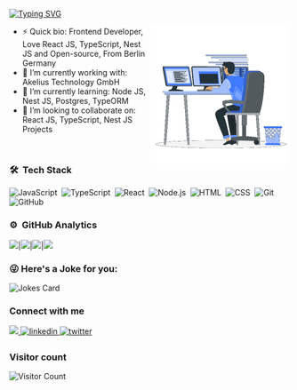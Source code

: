 <a href="https://git.io/typing-svg"><img src="https://readme-typing-svg.herokuapp.com?font=Fira+Code&pause=1000&color=A6F72EDA&width=435&lines=Peace+be+upon+you...+%F0%9F%91%8B%F0%9F%8F%BC" alt="Typing SVG" /></a>

<picture> <img align="right" src="https://github.com/0xAbdulKhalid/0xAbdulKhalid/raw/main/assets/mdImages/Right_Side.gif" width = 250px></picture>

- ⚡ Quick bio:                      Frontend Developer, Love React JS, TypeScript, Nest JS and Open-source, From Berlin Germany
- 🔭 I’m currently working with:    Akelius Technology GmbH
- 🌱 I’m currently learning:        Node JS, Nest JS, Postgres, TypeORM
- 👯 I’m looking to collaborate on: React JS, TypeScript, Nest JS Projects
    
<br>

### 🛠 &nbsp;Tech Stack

![JavaScript](https://img.shields.io/badge/-JavaScript-05122A?style=flat&logo=javascript)&nbsp;
![TypeScript](https://img.shields.io/badge/-TypeScript-05122A?style=flat&logo=typescript)&nbsp;
![React](https://img.shields.io/badge/-React-05122A?style=flat&logo=react)&nbsp;
![Node.js](https://img.shields.io/badge/-Node.js-05122A?style=flat&logo=node.js)&nbsp;
![HTML](https://img.shields.io/badge/-HTML-05122A?style=flat&logo=HTML5)&nbsp;
![CSS](https://img.shields.io/badge/-CSS-05122A?style=flat&logo=CSS3&logoColor=1572B6)&nbsp;
![Git](https://img.shields.io/badge/-Git-05122A?style=flat&logo=git)&nbsp;
![GitHub](https://img.shields.io/badge/-GitHub-05122A?style=flat&logo=github)&nbsp;

### ⚙️ &nbsp;GitHub Analytics

<p align="center">

  <img height="180em" src="https://github-readme-stats-eight-theta.vercel.app/api?username=asifsaho&show_icons=true&theme=algolia&include_all_commits=true&count_private=true"/>|<img height="180em" src="https://github-readme-stats-eight-theta.vercel.app/api/top-langs/?username=asifsaho&layout=compact&langs_count=8&theme=algolia"/>|<img src="https://github-readme-stats.vercel.app/api?username=jaydeep-yadav&&show_icons=true&count_private=true&theme=algolia">|<img src="https://github-readme-streak-stats.herokuapp.com/?user=asifsaho&theme=blueberry_duo"/>
</p>

### 😜 Here's a Joke for you:
<img src="https://readme-jokes.vercel.app/api" alt="Jokes Card" />


### Connect with me

<a href="https://asifsaho.me">
    <img src="https://img.shields.io/badge/-asifsaho.me-3423A6?style=for-the-badge&logo=Google-Chrome&logoColor=white"/>
</a>
<a href="https://linkedin.com/in/asifsaho" target="_blank">    
<img src=https://img.shields.io/badge/linkedin-%2300acee.svg?color=405DE6&style=for-the-badge&logo=linkedin&logoColor=white alt=linkedin style="margin-bottom: 5px;" />
</a>
<a href="https://twitter.com/asifsaho" target="_blank">
<img src=https://img.shields.io/badge/twitter-%2300acee.svg?color=1DA1F2&style=for-the-badge&logo=twitter&logoColor=white alt=twitter style="margin-bottom: 5px;" />
</a>

### Visitor count

![Visitor Count](https://profile-counter.glitch.me/asifsaho/count.svg)
